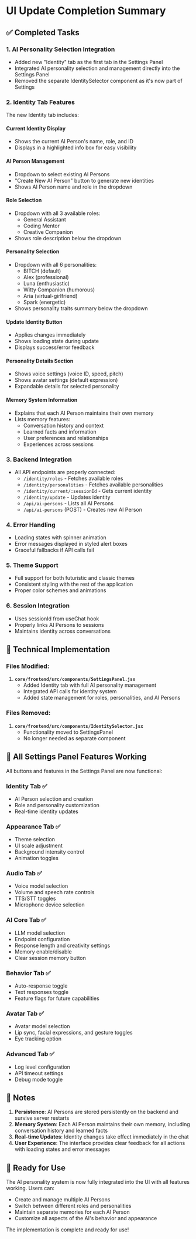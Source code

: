 # UI Update Completion Summary

## ✅ Completed Tasks

### 1. **AI Personality Selection Integration**
- Added new "Identity" tab as the first tab in the Settings Panel
- Integrated AI personality selection and management directly into the Settings Panel
- Removed the separate IdentitySelector component as it's now part of Settings

### 2. **Identity Tab Features**
The new Identity tab includes:

#### **Current Identity Display**
- Shows the current AI Person's name, role, and ID
- Displays in a highlighted info box for easy visibility

#### **AI Person Management**
- Dropdown to select existing AI Persons
- "Create New AI Person" button to generate new identities
- Shows AI Person name and role in the dropdown

#### **Role Selection**
- Dropdown with all 3 available roles:
  - General Assistant
  - Coding Mentor
  - Creative Companion
- Shows role description below the dropdown

#### **Personality Selection**
- Dropdown with all 6 personalities:
  - BITCH (default)
  - Alex (professional)
  - Luna (enthusiastic)
  - Witty Companion (humorous)
  - Aria (virtual-girlfriend)
  - Spark (energetic)
- Shows personality traits summary below the dropdown

#### **Update Identity Button**
- Applies changes immediately
- Shows loading state during update
- Displays success/error feedback

#### **Personality Details Section**
- Shows voice settings (voice ID, speed, pitch)
- Shows avatar settings (default expression)
- Expandable details for selected personality

#### **Memory System Information**
- Explains that each AI Person maintains their own memory
- Lists memory features:
  - Conversation history and context
  - Learned facts and information
  - User preferences and relationships
  - Experiences across sessions

### 3. **Backend Integration**
- All API endpoints are properly connected:
  - `/identity/roles` - Fetches available roles
  - `/identity/personalities` - Fetches available personalities
  - `/identity/current/:sessionId` - Gets current identity
  - `/identity/update` - Updates identity
  - `/api/ai-persons` - Lists all AI Persons
  - `/api/ai-persons` (POST) - Creates new AI Person

### 4. **Error Handling**
- Loading states with spinner animation
- Error messages displayed in styled alert boxes
- Graceful fallbacks if API calls fail

### 5. **Theme Support**
- Full support for both futuristic and classic themes
- Consistent styling with the rest of the application
- Proper color schemes and animations

### 6. **Session Integration**
- Uses sessionId from useChat hook
- Properly links AI Persons to sessions
- Maintains identity across conversations

## 🔧 Technical Implementation

### Files Modified:
1. **`core/frontend/src/components/SettingsPanel.jsx`**
   - Added Identity tab with full AI personality management
   - Integrated API calls for identity system
   - Added state management for roles, personalities, and AI Persons

### Files Removed:
1. **`core/frontend/src/components/IdentitySelector.jsx`**
   - Functionality moved to SettingsPanel
   - No longer needed as separate component

## 🎯 All Settings Panel Features Working

All buttons and features in the Settings Panel are now functional:

### **Identity Tab** ✅
- AI Person selection and creation
- Role and personality customization
- Real-time identity updates

### **Appearance Tab** ✅
- Theme selection
- UI scale adjustment
- Background intensity control
- Animation toggles

### **Audio Tab** ✅
- Voice model selection
- Volume and speech rate controls
- TTS/STT toggles
- Microphone device selection

### **AI Core Tab** ✅
- LLM model selection
- Endpoint configuration
- Response length and creativity settings
- Memory enable/disable
- Clear session memory button

### **Behavior Tab** ✅
- Auto-response toggle
- Text responses toggle
- Feature flags for future capabilities

### **Avatar Tab** ✅
- Avatar model selection
- Lip sync, facial expressions, and gesture toggles
- Eye tracking option

### **Advanced Tab** ✅
- Log level configuration
- API timeout settings
- Debug mode toggle

## 📝 Notes

1. **Persistence**: AI Persons are stored persistently on the backend and survive server restarts
2. **Memory System**: Each AI Person maintains their own memory, including conversation history and learned facts
3. **Real-time Updates**: Identity changes take effect immediately in the chat
4. **User Experience**: The interface provides clear feedback for all actions with loading states and error messages

## 🚀 Ready for Use

The AI personality system is now fully integrated into the UI with all features working. Users can:
- Create and manage multiple AI Persons
- Switch between different roles and personalities
- Maintain separate memories for each AI Person
- Customize all aspects of the AI's behavior and appearance

The implementation is complete and ready for use!
